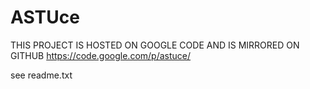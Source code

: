 ASTUce
======

THIS PROJECT IS HOSTED ON GOOGLE CODE AND IS MIRRORED ON GITHUB
https://code.google.com/p/astuce/


see readme.txt
